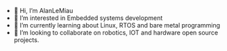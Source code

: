 - 👋 Hi, I’m AlanLeMiau
- 👀 I’m interested in Embedded systems development
- 🌱 I’m currently learning about Linux, RTOS and bare metal programming
- 💞️ I’m looking to collaborate on robotics, IOT and hardware open source projects.

<!---
AlanLeMiau/AlanLeMiau is a ✨ special ✨ repository because its `README.md` (this file) appears on your GitHub profile.
You can click the Preview link to take a look at your changes.
--->
